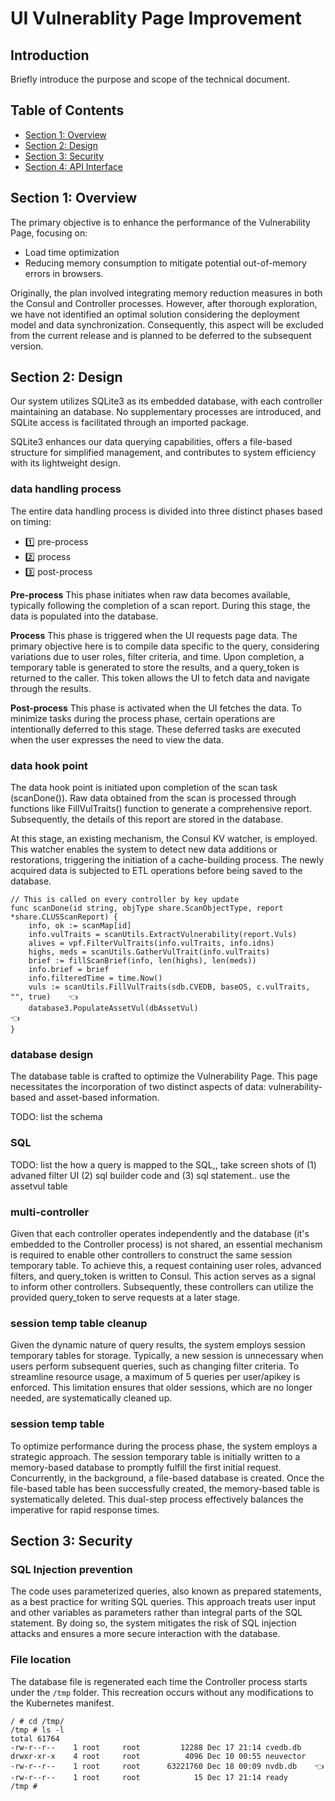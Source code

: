 # UI Vulnerablity Page Improvement

## Introduction

Briefly introduce the purpose and scope of the technical document.

## Table of Contents

- [Section 1: Overview](#section-1-overview)
- [Section 2: Design](#section-2-architecture)
- [Section 3: Security](#section-3-usage)
- [Section 4: API Interface](#section-6-conclusion)

## Section 1: Overview

The primary objective is to enhance the performance of the Vulnerability Page, focusing on:
- Load time optimization
- Reducing memory consumption to mitigate potential out-of-memory errors in browsers.

Originally, the plan involved integrating memory reduction measures in both the Consul and Controller processes. However, after thorough exploration, we have not identified an optimal solution considering the deployment model and data synchronization. Consequently, this aspect will be excluded from the current release and is planned to be deferred to the subsequent version.

## Section 2: Design

Our system utilizes SQLite3 as its embedded database, with each controller maintaining an database. No supplementary processes are introduced, and SQLite access is facilitated through an imported package. 

SQLite3 enhances our data querying capabilities, offers a file-based structure for simplified management, and contributes to system efficiency with its lightweight design.

### data handling process

The entire data handling process is divided into three distinct phases based on timing: 
- 1️⃣ pre-process
- 2️⃣ process
- 3️⃣ post-process

<b>Pre-process</b> This phase initiates when raw data becomes available, typically following the completion of a scan report. During this stage, the data is populated into the database.

<b>Process</b> This phase is triggered when the UI requests page data. The primary objective here is to compile data specific to the query, considering variations due to user roles, filter criteria, and time. Upon completion, a temporary table is generated to store the results, and a query_token is returned to the caller. This token allows the UI to fetch data and navigate through the results.

<b>Post-process</b> This phase is activated when the UI fetches the data. To minimize tasks during the process phase, certain operations are intentionally deferred to this stage. These deferred tasks are executed when the user expresses the need to view the data.

### data hook point

The data hook point is initiated upon completion of the scan task (scanDone()). Raw data obtained from the scan is processed through functions like FillVulTraits() function to generate a comprehensive report. Subsequently, the details of this report are stored in the database.

At this stage, an existing mechanism, the Consul KV watcher, is employed. This watcher enables the system to detect new data additions or restorations, triggering the initiation of a cache-building process. The newly acquired data is subjected to ETL operations before being saved to the database.

```
// This is called on every controller by key update
func scanDone(id string, objType share.ScanObjectType, report *share.CLUSScanReport) {
    info, ok := scanMap[id]
    info.vulTraits = scanUtils.ExtractVulnerability(report.Vuls)
    alives = vpf.FilterVulTraits(info.vulTraits, info.idns)
    highs, meds = scanUtils.GatherVulTrait(info.vulTraits)
    brief := fillScanBrief(info, len(highs), len(meds))
    info.brief = brief
    info.filteredTime = time.Now()
    vuls := scanUtils.FillVulTraits(sdb.CVEDB, baseOS, c.vulTraits, "", true)    👈
    database3.PopulateAssetVul(dbAssetVul)                                       👈
}
```

### database design

The database table is crafted to optimize the Vulnerability Page. This page necessitates the incorporation of two distinct aspects of data: vulnerability-based and asset-based information.

TODO: list the schema

### SQL 
TODO: list the how a query is mapped to the SQL,, take screen shots of (1) advaned filter UI (2) sql builder code and (3) sql statement..  use the assetvul table

### multi-controller

Given that each controller operates independently and the database (it's embedded to the Controller process) is not shared, an essential mechanism is required to enable other controllers to construct the same session temporary table. To achieve this, a request containing user roles, advanced filters, and query_token is written to Consul. This action serves as a signal to inform other controllers. Subsequently, these controllers can utilize the provided query_token to serve requests at a later stage.

### session temp table cleanup

Given the dynamic nature of query results, the system employs session temporary tables for storage. Typically, a new session is unnecessary when users perform subsequent queries, such as changing filter criteria. To streamline resource usage, a maximum of 5 queries per user/apikey is enforced. This limitation ensures that older sessions, which are no longer needed, are systematically cleaned up. 

### session temp table 

To optimize performance during the process phase, the system employs a strategic approach. The session temporary table is initially written to a memory-based database to promptly fulfill the first initial request. Concurrently, in the background, a file-based database is created. Once the file-based table has been successfully created, the memory-based table is systematically deleted. This dual-step process effectively balances the imperative for rapid response times.

## Section 3: Security

### SQL Injection prevention

The code uses parameterized queries, also known as prepared statements, as a best practice for writing SQL queries. This approach treats user input and other variables as parameters rather than integral parts of the SQL statement. By doing so, the system mitigates the risk of SQL injection attacks and ensures a more secure interaction with the database.

### File location

The database file is regenerated each time the Controller process starts under the `/tmp` folder. This recreation occurs without any modifications to the Kubernetes manifest. 

```
/ # cd /tmp/
/tmp # ls -l
total 61764
-rw-r--r--    1 root     root         12288 Dec 17 21:14 cvedb.db
drwxr-xr-x    4 root     root          4096 Dec 10 00:55 neuvector
-rw-r--r--    1 root     root      63221760 Dec 18 00:09 nvdb.db    👈
-rw-r--r--    1 root     root            15 Dec 17 21:14 ready
/tmp #
```